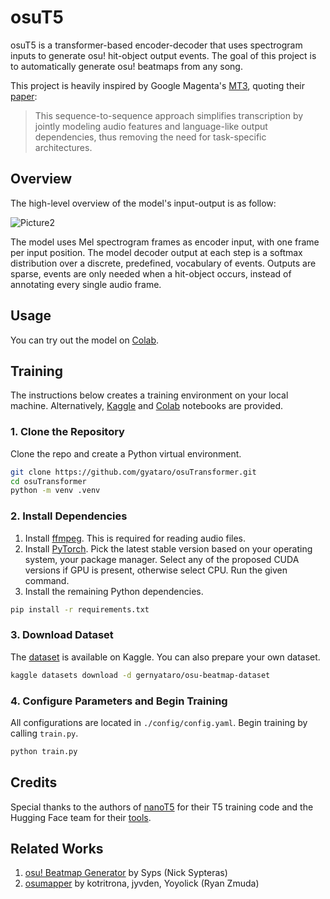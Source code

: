 # osuT5

osuT5 is a transformer-based encoder-decoder that uses spectrogram inputs to generate osu! hit-object output events. The goal of this project is to automatically generate osu! beatmaps from any song.

This project is heavily inspired by Google Magenta's [MT3](https://github.com/magenta/mt3), quoting their [paper](https://magenta.tensorflow.org/transcription-with-transformers):

> This sequence-to-sequence approach simplifies transcription by jointly modeling audio features and language-like output dependencies, thus removing the need for task-specific architectures.

## Overview

The high-level overview of the model's input-output is as follow:

![Picture2](https://user-images.githubusercontent.com/28675590/201044116-1384ad72-c540-44db-a285-7319dd01caad.svg)

The model uses Mel spectrogram frames as encoder input, with one frame per input position. The model decoder output at each step is a softmax distribution over a discrete, predefined, vocabulary of events. Outputs are sparse, events are only needed when a hit-object occurs, instead of annotating every single audio frame.

## Usage

You can try out the model on [Colab](https://colab.research.google.com/drive/1HJhyPwhf4uBJt4zbk2BwfXoVU_6mpmfW?usp=sharing).

## Training

The instructions below creates a training environment on your local machine. Alternatively, [Kaggle](https://www.kaggle.com/code/gernyataro/osutransformer-public/notebook) and [Colab](https://colab.research.google.com/drive/1V4WwZKlzQfqznFiEgw4lR04mjpriFKCC?usp=sharing) notebooks are provided.

### 1. Clone the Repository

Clone the repo and create a Python virtual environment.

```sh
git clone https://github.com/gyataro/osuTransformer.git
cd osuTransformer
python -m venv .venv
```

### 2. Install Dependencies

1. Install [ffmpeg](http://www.ffmpeg.org/). This is required for reading audio files.
2. Install [PyTorch](https://pytorch.org/get-started/locally/). Pick the latest stable version based on your operating system, your package manager. Select any of the proposed CUDA versions if GPU is present, otherwise select CPU. Run the given command.
3. Install the remaining Python dependencies.

```sh
pip install -r requirements.txt
```

### 3. Download Dataset

The [dataset](https://www.kaggle.com/datasets/gernyataro/osu-beatmap-dataset) is available on Kaggle. You can also prepare your own dataset.

```sh
kaggle datasets download -d gernyataro/osu-beatmap-dataset
```

### 4. Configure Parameters and Begin Training

All configurations are located in `./config/config.yaml`. Begin training by calling `train.py`.

```sh
python train.py
```

## Credits

Special thanks to the authors of [nanoT5](https://github.com/PiotrNawrot/nanoT5/tree/main) for their T5 training code and the Hugging Face team for their [tools](https://huggingface.co/docs/transformers/index). 

## Related Works

1. [osu! Beatmap Generator](https://github.com/Syps/osu_beatmap_generator) by Syps (Nick Sypteras)
2. [osumapper](https://github.com/kotritrona/osumapper) by kotritrona, jyvden, Yoyolick (Ryan Zmuda)
